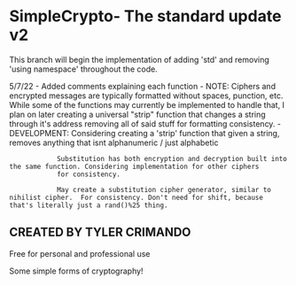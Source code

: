 # SimpleCrypto- The standard update v2

This branch will begin the implementation of adding 'std' and removing 'using namespace' throughout the code.

5/7/22  - Added comments explaining each function
        - NOTE: Ciphers and encrypted messages are typically formatted without spaces, punction, etc. While some of the functions
                may currently be implemented to handle that, I plan on later creating a universal "strip" function that changes a
                string through it's address removing all of said stuff for formatting consistency.
        - DEVELOPMENT: 
                Considering creating a 'strip' function that given a string, removes anything that isnt alphanumeric / just alphabetic

                Substitution has both encryption and decryption built into the same function. Considering implementation for other ciphers
                for consistency.

                May create a substitution cipher generator, similar to nihilist cipher.  For consistency. Don't need for shift, because that's literally just a rand()%25 thing. 

## CREATED BY TYLER CRIMANDO

Free for personal and professional use

Some simple forms of cryptography!
